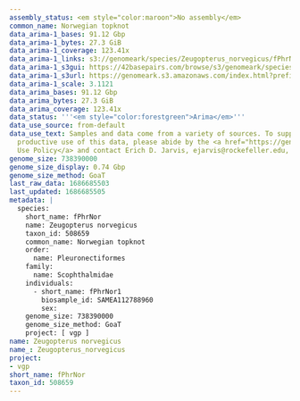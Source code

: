 ```yaml
---
assembly_status: <em style="color:maroon">No assembly</em>
common_name: Norwegian topknot
data_arima-1_bases: 91.12 Gbp
data_arima-1_bytes: 27.3 GiB
data_arima-1_coverage: 123.41x
data_arima-1_links: s3://genomeark/species/Zeugopterus_norvegicus/fPhrNor1/genomic_data/arima/<br>
data_arima-1_s3gui: https://42basepairs.com/browse/s3/genomeark/species/Zeugopterus_norvegicus/fPhrNor1/genomic_data/arima/
data_arima-1_s3url: https://genomeark.s3.amazonaws.com/index.html?prefix=species/Zeugopterus_norvegicus/fPhrNor1/genomic_data/arima/
data_arima-1_scale: 3.1121
data_arima_bases: 91.12 Gbp
data_arima_bytes: 27.3 GiB
data_arima_coverage: 123.41x
data_status: '''<em style="color:forestgreen">Arima</em>'''
data_use_source: from-default
data_use_text: Samples and data come from a variety of sources. To support fair and
  productive use of this data, please abide by the <a href="https://genome10k.soe.ucsc.edu/data-use-policies/">Data
  Use Policy</a> and contact Erich D. Jarvis, ejarvis@rockefeller.edu, with any questions.
genome_size: 738390000
genome_size_display: 0.74 Gbp
genome_size_method: GoaT
last_raw_data: 1686685503
last_updated: 1686685505
metadata: |
  species:
    short_name: fPhrNor
    name: Zeugopterus norvegicus
    taxon_id: 508659
    common_name: Norwegian topknot
    order:
      name: Pleuronectiformes
    family:
      name: Scophthalmidae
    individuals:
      - short_name: fPhrNor1
        biosample_id: SAMEA112788960
        sex:
    genome_size: 738390000
    genome_size_method: GoaT
    project: [ vgp ]
name: Zeugopterus norvegicus
name_: Zeugopterus_norvegicus
project:
- vgp
short_name: fPhrNor
taxon_id: 508659
---
```

